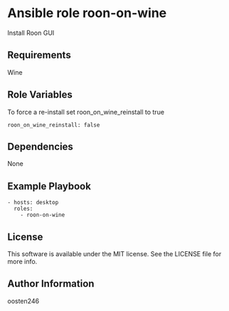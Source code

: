 Ansible role roon-on-wine
=========================

Install Roon GUI

Requirements
------------

Wine

Role Variables
--------------
To force a re-install set roon_on_wine_reinstall to true

    roon_on_wine_reinstall: false

Dependencies
------------

None

Example Playbook
----------------

    - hosts: desktop
      roles:
        - roon-on-wine

License
-------

This software is available under the MIT license. See the LICENSE file for more info.

Author Information
------------------

oosten246
